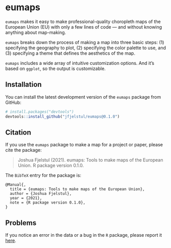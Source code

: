
# eumaps

`eumaps` makes it easy to make professional-quality choropleth maps of the European Union (EU) with only a few lines of code — and without knowing anything about map-making.

`eumaps` breaks down the process of making a map into three basic steps: (1) specifying the geography to plot, (2) specifying the color palette to use, and (3) specifying a theme that defines the aesthetics of the map.

`eumaps` includes a wide array of intuitive customization options. And it’s based on `ggplot`, so the output is customizable. 

## Installation

You can install the latest development version of the `eumaps` package from GitHub:

```r
# install.packages("devtools")
devtools::install_github("jfjelstul/eumaps@0.1.0")
```

## Citation

If you use the `eumaps` package to make a map for a project or paper, please cite the package:

> Joshua Fjelstul (2021). eumaps: Tools to make maps of the European Union. R package version 0.1.0.

The `BibTeX` entry for the package is:

```
@Manual{,
  title = {eumaps: Tools to make maps of the European Union},
  author = {Joshua Fjelstul},
  year = {2021},
  note = {R package version 0.1.0},
}
```

## Problems

If you notice an error in the data or a bug in the `R` package, please report it [here](https://github.com/jfjelstul/eumaps/issues).
